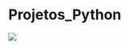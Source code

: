 # Projetos_Python
  <img src="https://img.shields.io/badge/Python-3776AB?style=for-the-badge&logo=python&logoColor=white" target="_blank"></a> 
